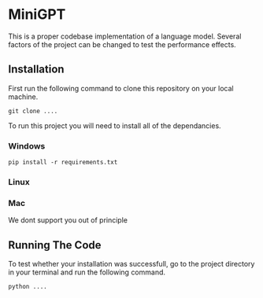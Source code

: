 # MiniGPT
This is a proper codebase implementation of a language model. Several factors of the project can be changed to test the performance effects.


## Installation
First run the following command to clone this repository on your local machine.

```git clone .... ```

To run this project you will need to install all of the dependancies.
### Windows
``` pip install -r requirements.txt ```
### Linux

### Mac
We dont support you out of principle

## Running The Code

To test whether your installation was successfull, go to the project directory in your terminal and run the following command.

``` python .... ```
